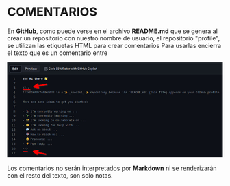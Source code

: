 # COMENTARIOS


En **GitHub**, como puede verse en el archivo **README.md** que se genera al crear un repositorio con nuestro nombre de usuario, el repositorio "profile", se utilizan las etiquetas HTML para crear comentarios
Para usarlas encierra el texto que es un comentario entre **<!--** y **-->**

![Comentarios](/IMG/comentarios.jpg "Ejemplo de comentario")

Los comentarios no serán interpretados por **Markdown** ni se renderizarán con el resto del texto, son solo notas.
